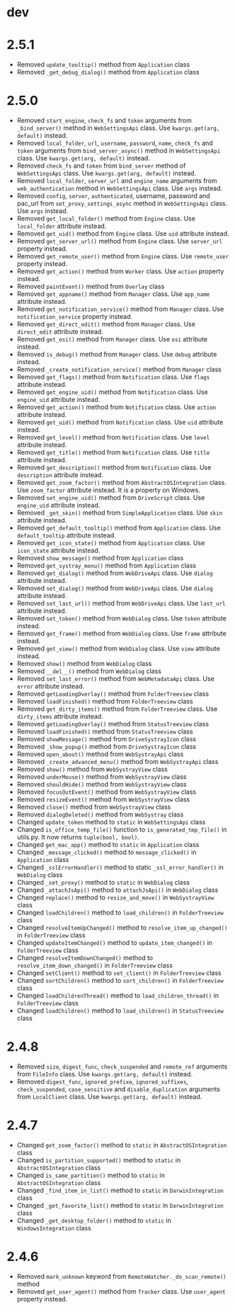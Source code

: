 # dev

# 2.5.1
- Removed `update_tooltip()` method from `Application` class
- Removed `_get_debug_dialog()` method from `Application` class

# 2.5.0
- Removed `start_engine`, `check_fs` and `token` arguments from `_bind_server()` method in `WebSettingsApi` class. Use `kwargs.get(arg, default)` instead.
- Removed `local_folder`, `url`, `username`, `password`, `name`, `check_fs` and `token` arguments from `bind_server_async()` method in `WebSettingsApi` class. Use `kwargs.get(arg, default)` instead.
- Removed `check_fs` and `token` from `bind_server` method of `WebSettingsApi` class. Use `kwargs.get(arg, default)` instead.
- Removed `local_folder`, `server_url` and `engine_name` arguments from `web_authentication` method in `WebSettingsApi` class. Use `args` instead.
- Removed `config`, `server`, `authenticated`, username, password and pac_url from `set_proxy_settings_async` method in `WebSettingsApi` class. Use `args` instead.
- Removed `get_local_folder()` method from `Engine` class. Use `local_folder` attribute instead.
- Removed `get_uid()` method from `Engine` class. Use `uid` attribute instead.
- Removed `get_server_url()` method from `Engine` class. Use `server_url` property instead.
- Removed `get_remote_user()` method from `Engine` class. Use `remote_user` property instead.
- Removed `get_action()` method from `Worker` class. Use `action` property instead.
- Removed `paintEvent()` method from `Overlay` class
- Removed `get_appname()` method from `Manager` class. Use `app_name` attribute instead.
- Removed `get_notification_service()` method from `Manager` class. Use `notification_service` property instead.
- Removed `get_direct_edit()` method from `Manager` class. Use `direct_edit` attribute instead.
- Removed `get_osi()` method from `Manager` class. Use `osi` attribute instead.
- Removed `is_debug()` method from `Manager` class. Use `debug` attribute instead.
- Removed `_create_notification_service()` method from `Manager` class
- Removed `get_flags()` method from `Notification` class. Use `flags` attribute instead.
- Removed `get_engine_uid()` method from `Notification` class. Use `engine_uid` attribute instead.
- Removed `get_action()` method from `Notification` class. Use `action` attribute instead.
- Removed `get_uid()` method from `Notification` class. Use `uid` attribute instead.
- Removed `get_level()` method from `Notification` class. Use `level` attribute instead.
- Removed `get_title()` method from `Notification` class. Use `title` attribute instead.
- Removed `get_description()` method from `Notification` class. Use `description` attribute instead.
- Removed `get_zoom_factor()` method from `AbstractOSIntegration` class. Use `zoom_factor` attribute instead. It is a property on Windows.
- Removed `set_engine_uid()` method from `DriveScript` class. Use `engine_uid` attribute instead.
- Removed `_get_skin()` method from `SimpleApplication` class. Use `skin` attribute instead.
- Removed `get_default_tooltip()` method from `Application` class. Use `default_tooltip` attribute instead.
- Removed `get_icon_state()` method from `Application` class. Use `icon_state` attribute instead.
- Removed `show_message()` method from `Application` class
- Removed `get_systray_menu()` method from `Application` class
- Removed `get_dialog()` method from `WebDriveApi` class. Use `dialog` attribute instead.
- Removed `set_dialog()` method from `WebDriveApi` class. Use `dialog` attribute instead.
- Removed `set_last_url()` method from `WebDriveApi` class. Use `last_url` attribute instead.
- Removed `set_token()` method from `WebDialog` class. Use `token` attribute instead.
- Removed `get_frame()` method from `WebDialog` class. Use `frame` attribute instead.
- Removed `get_view()` method from `WebDialog` class. Use `view` attribute instead.
- Removed `show()` method from `WebDialog` class
- Removed `__del__()` method from `WebDialog` class
- Removed `set_last_error()` method from `WebMetadataApi` class. Use `error` attribute instead.
- Removed `getLoadingOverlay()` method from `FolderTreeview` class
- Removed `loadFinished()` method from `FolderTreeview` class
- Removed `get_dirty_items()` method from `FolderTreeview` class. Use `dirty_items` attribute instead.
- Removed `getLoadingOverlay()` method from `StatusTreeview` class
- Removed `loadFinished()` method from `StatusTreeview` class
- Removed `showMessage()` method from `DriveSystrayIcon` class
- Removed `_show_popup()` method from `DriveSystrayIcon` class
- Removed `open_about()` method from `WebSystrayApi` class
- Removed `_create_advanced_menu()` method from `WebSystrayApi` class
- Removed `show()` method from `WebSystrayView` class
- Removed `underMouse()` method from `WebSystrayView` class
- Removed `shouldHide()` method from `WebSystrayView` class
- Removed `focusOutEvent()` method from `WebSystrayView` class
- Removed `resizeEvent()` method from `WebSystrayView` class
- Removed `close()` method from `WebSystrayView` class
- Removed `dialogDeleted()` method from `WebSystray` class
- Changed `update_token` method to `static` in `WebSettingsApi` class
- Changed `is_office_temp_file()` function to `is_generated_tmp_file()` in utils.py. It now returns `tuple(bool, bool)`.
- Changed `get_mac_app()` method to `static` in `Application` class
- Changed `_message_clicked()` method to `message_clicked()` in `Application` class
- Changed `_sslErrorHandler()` method to static `_ssl_error_handler()` in `WebDialog` class
- Changed `_set_proxy()` method to `static` in `WebDialog` class
- Changed `_attachJsApi()` method to `attachJsApi()` in `WebDialog` class
- Changed `replace()` method to `resize_and_move()` in `WebSystrayView` class
- Changed `loadChildren()` method to `load_children()` in `FolderTreeview` class
- Changed `resolveItemUpChanged()` method to `resolve_item_up_changed()` in `FolderTreeview` class
- Changed `updateItemChanged()` method to `update_item_changed()` in `FolderTreeview` class
- Changed `resolveItemDownChanged()` method to `resolve_item_down_changed()` in `FolderTreeview` class
- Changed `setClient()` method to `set_client()` in `FolderTreeview` class
- Changed `sortChildren()` method to `sort_children()` in `FolderTreeview` class
- Changed `loadChildrenThread()` method to `load_children_thread()` in `FolderTreeview` class
- Changed `loadChildren()` method to `load_children()` in `StatusTreeview` class

# 2.4.8
- Removed `size`, `digest_func`, `check_suspended` and `remote_ref` arguments from `FileInfo` class. Use `kwargs.get(arg, default)` instead.
- Removed `digest_func`, `ignored_prefixe`, `ignored_suffixes`, `check_suspended`, `case_sensitive` and `disable_duplication` arguments from `LocalClient` class. Use `kwargs.get(arg, default)` instead.

# 2.4.7
- Changed `get_zoom_factor()` method to `static` in `AbstractOSIntegration` class
- Changed `is_partition_supported()` method to `static` in `AbstractOSIntegration` class
- Changed `is_same_partition()` method to `static` in `AbstractOSIntegration` class
- Changed `_find_item_in_list()` method to `static` in `DarwinIntegration` class
- Changed `_get_favorite_list()` method to `static` in `DarwinIntegration` class
- Changed `_get_desktop_folder()` method to `static` in `WindowsIntegration` class

# 2.4.6
- Removed `mark_unknown` keyword from `RemoteWatcher._do_scan_remote()` method
- Removed `get_user_agent()` method from `Tracker` class. Use `user_agent` property instead.
